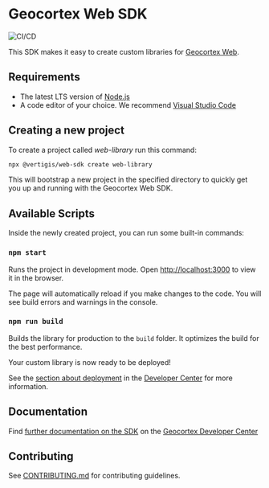 # Geocortex Web SDK

![CI/CD](https://github.com/geocortex/vertigis-web-sdk/workflows/CI/CD/badge.svg)

This SDK makes it easy to create custom libraries for [Geocortex Web](https://www.geocortex.com/products/gxw/).

## Requirements

-   The latest LTS version of [Node.js](https://nodejs.org/en/download/)
-   A code editor of your choice. We recommend [Visual Studio Code](https://code.visualstudio.com/)

## Creating a new project

To create a project called _web-library_ run this command:

```bash
npx @vertigis/web-sdk create web-library
```

This will bootstrap a new project in the specified directory to quickly get you up and running with the Geocortex Web SDK.

## Available Scripts

Inside the newly created project, you can run some built-in commands:

### `npm start`

Runs the project in development mode. Open [http://localhost:3000](http://localhost:3000) to view it in the browser.

The page will automatically reload if you make changes to the code. You will see build errors and warnings in the console.

### `npm run build`

Builds the library for production to the `build` folder. It optimizes the build for the best performance.

Your custom library is now ready to be deployed!

See the [section about deployment](https://developers.geocortex.com/docs/web/sdk-deployment) in the [Developer Center](https://developers.geocortex.com/docs/web/overview) for more information.

## Documentation

Find [further documentation on the SDK](https://developers.geocortex.com/docs/web/sdk-overview/) on the [Geocortex Developer Center](https://developers.geocortex.com/docs/web/overview/)

## Contributing

See [CONTRIBUTING.md](CONTRIBUTING.md) for contributing guidelines.
